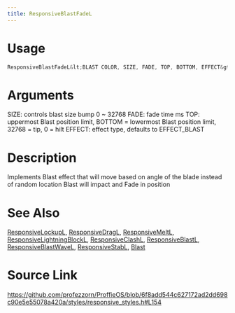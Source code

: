```yaml
---
title: ResponsiveBlastFadeL
---
```


# Usage
```cpp
ResponsiveBlastFadeL&lt;BLAST COLOR, SIZE, FADE, TOP, BOTTOM, EFFECT&gt;
```

# Arguments
SIZE: controls blast size bump 0 ~ 32768
FADE: fade time ms
TOP: uppermost Blast position limit, BOTTOM = lowermost Blast position limit, 32768 = tip, 0 = hilt
EFFECT: effect type, defaults to EFFECT_BLAST

# Description
Implements Blast effect that will move based on angle of the blade instead of random location Blast will impact and Fade in position

# See Also
[ResponsiveLockupL](/config/styles/ResponsiveLockupL.html), [ResponsiveDragL](/config/styles/ResponsiveDragL.html), [ResponsiveMeltL](/config/styles/ResponsiveMeltL.html), [ResponsiveLightningBlockL](/config/styles/ResponsiveLightningBlockL.html), [ResponsiveClashL](/config/styles/ResponsiveClashL.html), [ResponsiveBlastL](/config/styles/ResponsiveBlastL.html), [ResponsiveBlastWaveL](/config/styles/ResponsiveBlastWaveL.html), [ResponsiveStabL](/config/styles/ResponsiveStabL.html), [Blast](/config/styles/Blast.html)

# Source Link
https://github.com/profezzorn/ProffieOS/blob/6f8add544c627172ad2dd698c90e5e55078a420a/styles/responsive_styles.h#L154
